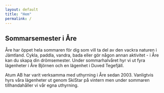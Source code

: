 ```yaml
---
layout: default
title: "Hem"
permalink: /
---
```


## Sommarsemester i Åre

Åre har öppet hela sommaren för dig som vill ta del av den
vackra naturen i Jämtland. Cykla, paddla, vandra, bada eller gör någon annan
aktivitet - i Åre kan du skapa din drömsemester.
Under sommarhalvåret hyr vi ut fyra lägenheter i Åre Björnen och en lägenhet i
Duved Tegefjäll.

Atum AB har varit verksamma med uthyrning i Åre sedan 2003.
Vanligtvis hyrs våra lägenheter ut genom SkiStar på vintern men under sommaren
tillhandahåller vi vår egna uthyrning.
